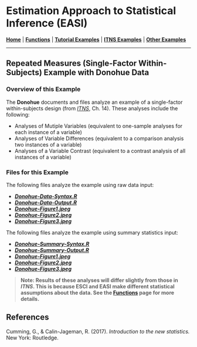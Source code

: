 # Estimation Approach to Statistical Inference (EASI)

[**Home**](https://github.com/cwendorf/EASI/) | 
[**Functions**](https://github.com/cwendorf/EASI/tree/master/A-Functions) | 
[**Tutorial Examples**](https://github.com/cwendorf/EASI/tree/master/B-TutorialExamples) | 
[**ITNS Examples**](https://github.com/cwendorf/EASI/tree/master/C-ITNSExamples) | 
[**Other Examples**](https://github.com/cwendorf/EASI/tree/master/D-OtherExamples)

---

## Repeated Measures (Single-Factor Within-Subjects) Example with Donohue Data

### Overview of this Example

The **Donohue** documents and files analyze an example of a single-factor within-subjects design (from _[ITNS](https://thenewstatistics.com/itns/ "Introduction to the New Statistics")_, Ch. 14). These analyses include the following:

- Analyses of Mutiple Variables (equivalent to one-sample analyses for each instance of a variable)
- Analyses of Variable Differences (equivalent to a comparison analysis two instances of a variable)
- Analyses of a Variable Contrast (equivalent to a contrast analysis of all instances of a variable)

### Files for this Example

The following files analyze the example using raw data input:

- [**_Donohue-Data-Syntax.R_**](./Donohue-Data-Syntax.R)
- [**_Donohue-Data-Output.R_**](./Donohue-Data-Output.R)
- [**_Donohue-Figure1.jpeg_**](./Donohue-Figure1.jpeg)
- [**_Donohue-Figure2.jpeg_**](./Donohue-Figure2.jpeg)
- [**_Donohue-Figure3.jpeg_**](./Donohue-Figure3.jpeg) 

The following files analyze the example using summary statistics input:

- [**_Donohue-Summary-Syntax.R_**](./Donohue-Summary-Syntax.R)
- [**_Donohue-Summary-Output.R_**](./Donohue-Summary-Output.R)
- [**_Donohue-Figure1.jpeg_**](./Donohue-Figure1.jpeg)
- [**_Donohue-Figure2.jpeg_**](./Donohue-Figure2.jpeg)
- [**_Donohue-Figure3.jpeg_**](./Donohue-Figure3.jpeg) 

> **Note: Results of these analyses will differ slightly from those in _ITNS_. This is because ESCI and EASI make different statistical assumptions about the data. See the [**Functions**](https://github.com/cwendorf/EASI/tree/master/A-Functions) page for more details.**

## References

Cumming, G., & Calin-Jageman, R. (2017). _Introduction to the new statistics._ New York: Routledge.
